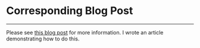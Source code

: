 # Corresponding Blog Post
<hr>
Please see <a href="https://kmohrintech.hashnode.dev/how-to-automate-vm-and-resource-creation-using-azure-resource-templates">this blog post</a> for more information. I wrote an article demonstrating how to do this.
